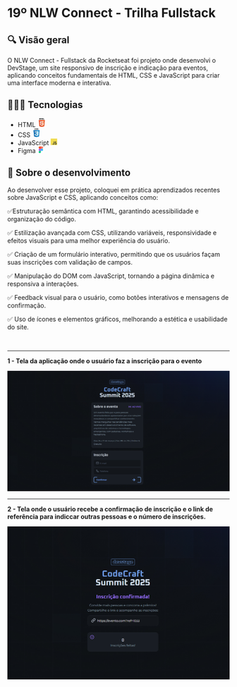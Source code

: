 # 19º NLW Connect - Trilha Fullstack

## 🔍 Visão geral

O NLW Connect - Fullstack da Rocketseat foi projeto onde desenvolvi o DevStage, um site responsivo de inscrição e indicação para eventos, aplicando conceitos fundamentais de HTML, CSS e JavaScript para criar uma interface moderna e interativa.

## 👨🏻‍💻 Tecnologias

- HTML <img src="https://raw.githubusercontent.com/devicons/devicon/master/icons/html5/html5-original-wordmark.svg" alt="html5" width="20" height="20"/>
- CSS <img src="https://raw.githubusercontent.com/devicons/devicon/master/icons/css3/css3-original-wordmark.svg" alt="css3" width="20" height="20"/>
- JavaScript <img src="https://raw.githubusercontent.com/devicons/devicon/master/icons/javascript/javascript-original.svg" alt="javascript" width="15" height="15"/>
- Figma <img src="https://raw.githubusercontent.com/devicons/devicon/master/icons/figma/figma-original.svg" alt="figma" width="15" height="15"/>

## :rocket: Sobre o desenvolvimento

Ao desenvolver esse projeto, coloquei em prática aprendizados recentes sobre JavaScript e CSS, aplicando conceitos como:

✅Estruturação semântica com HTML, garantindo acessibilidade e organização do código.

✅ Estilização avançada com CSS, utilizando variáveis, responsividade e efeitos visuais para uma melhor experiência do usuário.

✅ Criação de um formulário interativo, permitindo que os usuários façam suas inscrições com validação de campos.

✅ Manipulação do DOM com JavaScript, tornando a página dinâmica e responsiva a interações.

✅ Feedback visual para o usuário, como botões interativos e mensagens de confirmação.

✅ Uso de ícones e elementos gráficos, melhorando a estética e usabilidade do site.

<br>

---

**1 - Tela da aplicação onde o usuário faz a inscrição para o evento**

![tela 1](./Assets/preview_1.png)
<br>

---

**2 - Tela onde o usuário recebe a confirmação de inscrição e o link de referência para indiccar outras pessoas e o número de inscrições.**

![tela 2](./Assets/preview_2.png)
